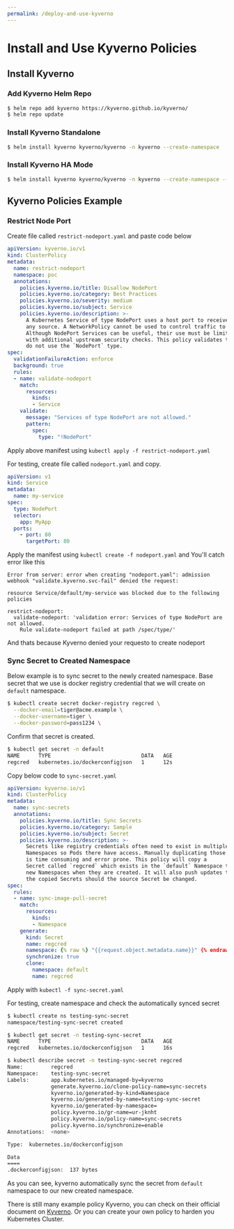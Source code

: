 ```yaml
---
permalink: /deploy-and-use-kyverno
---
```


# **Install and Use Kyverno Policies**

## Install Kyverno
### Add Kyverno Helm Repo
```sh
$ helm repo add kyverno https://kyverno.github.io/kyverno/
$ helm repo update
```
### Install Kyverno Standalone
```sh
$ helm install kyverno kyverno/kyverno -n kyverno --create-namespace
```

### Install Kyverno HA Mode
```sh
$ helm install kyverno kyverno/kyverno -n kyverno --create-namespace --set replicaCount=3
```

## Kyverno Policies Example
### Restrict Node Port
Create file called `restrict-nodeport.yaml` and paste code below
```yaml
apiVersion: kyverno.io/v1
kind: ClusterPolicy
metadata:
  name: restrict-nodeport
  namespace: poc
  annotations:
    policies.kyverno.io/title: Disallow NodePort
    policies.kyverno.io/category: Best Practices
    policies.kyverno.io/severity: medium
    policies.kyverno.io/subject: Service
    policies.kyverno.io/description: >-
      A Kubernetes Service of type NodePort uses a host port to receive traffic from
      any source. A NetworkPolicy cannot be used to control traffic to host ports.
      Although NodePort Services can be useful, their use must be limited to Services
      with additional upstream security checks. This policy validates that any new Services
      do not use the `NodePort` type.
spec:
  validationFailureAction: enforce
  background: true
  rules:
  - name: validate-nodeport
    match:
      resources:
        kinds:
        - Service
    validate:
      message: "Services of type NodePort are not allowed."
      pattern:
        spec:
          type: "!NodePort"
```
Apply above manifest using `kubectl apply -f restrict-nodeport.yaml`

For testing, create file called `nodeport.yaml` and copy.
```yaml
apiVersion: v1
kind: Service
metadata:
  name: my-service
spec:
  type: NodePort
  selector:
    app: MyApp
  ports:
    - port: 80
      targetPort: 80
```
Apply the manifest using `kubectl create -f nodeport.yaml` and 
You'll catch error like this
```
Error from server: error when creating "nodeport.yaml": admission webhook "validate.kyverno.svc-fail" denied the request:

resource Service/default/my-service was blocked due to the following policies

restrict-nodeport:
  validate-nodeport: 'validation error: Services of type NodePort are not allowed.
    Rule validate-nodeport failed at path /spec/type/'
```
And thats because Kyverno denied your requesto to create nodeport

### Sync Secret to Created Namespace
Below example is to sync secret to the newly created namespace. Base secret that we use is docker registry credential that we will create on `default` namespace.
```sh
$ kubectl create secret docker-registry regcred \
  --docker-email=tiger@acme.example \
  --docker-username=tiger \
  --docker-password=pass1234 \
``` 
Confirm that secret is created.
```sh
$ kubectl get secret -n default
NAME      TYPE                             DATA   AGE
regcred   kubernetes.io/dockerconfigjson   1      12s
```
Copy below code to `sync-secret.yaml`
```yaml
apiVersion: kyverno.io/v1
kind: ClusterPolicy
metadata:
  name: sync-secrets
  annotations:
    policies.kyverno.io/title: Sync Secrets
    policies.kyverno.io/category: Sample
    policies.kyverno.io/subject: Secret
    policies.kyverno.io/description: >-
      Secrets like registry credentials often need to exist in multiple
      Namespaces so Pods there have access. Manually duplicating those Secrets
      is time consuming and error prone. This policy will copy a
      Secret called `regcred` which exists in the `default` Namespace to
      new Namespaces when they are created. It will also push updates to
      the copied Secrets should the source Secret be changed.
spec:
  rules:
  - name: sync-image-pull-secret
    match:
      resources:
        kinds:
        - Namespace
    generate:
      kind: Secret
      name: regcred
      namespace: {% raw %} "{{request.object.metadata.name}}" {% endraw %}
      synchronize: true
      clone:
        namespace: default
        name: regcred
```
Apply with `kubectl -f sync-secret.yaml`

For testing, create namespace and check the automatically synced secret
```sh
$ kubectl create ns testing-sync-secret
namespace/testing-sync-secret created

$ kubectl get secret -n testing-sync-secret
NAME      TYPE                             DATA   AGE
regcred   kubernetes.io/dockerconfigjson   1      16s

$ kubectl describe secret -n testing-sync-secret regcred
Name:         regcred
Namespace:    testing-sync-secret
Labels:       app.kubernetes.io/managed-by=kyverno
              generate.kyverno.io/clone-policy-name=sync-secrets
              kyverno.io/generated-by-kind=Namespace
              kyverno.io/generated-by-name=testing-sync-secret
              kyverno.io/generated-by-namespace=
              policy.kyverno.io/gr-name=ur-jknht
              policy.kyverno.io/policy-name=sync-secrets
              policy.kyverno.io/synchronize=enable
Annotations:  <none>

Type:  kubernetes.io/dockerconfigjson

Data
====
.dockerconfigjson:  137 bytes
```
As you can see, kyverno automatically sync the secret from `default` namespace to our new created namespace.

There is still many example policy Kyverno, you can check on their official document on [Kyverno](https://kyverno.io/policies/). Or you can create your own policy to harden you Kubernetes Cluster.